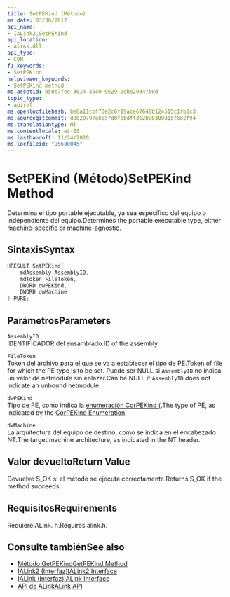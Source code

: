 ```yaml
---
title: SetPEKind (Método)
ms.date: 03/30/2017
api_name:
- IALink2.SetPEKind
api_location:
- alink.dll
api_type:
- COM
f1_keywords:
- SetPEKind
helpviewer_keywords:
- SetPEKind method
ms.assetid: 050e77ee-3014-45c0-9e29-2ebe29347b0d
topic_type:
- apiref
ms.openlocfilehash: be8a11cbf70e2c6f19ace67648b124515c1fb3c3
ms.sourcegitcommit: d8020797a6657d0fbbdff362b80300815f682f94
ms.translationtype: MT
ms.contentlocale: es-ES
ms.lasthandoff: 11/24/2020
ms.locfileid: "95680045"
---
```

# <a name="setpekind-method"></a><span data-ttu-id="90a61-102">SetPEKind (Método)</span><span class="sxs-lookup"><span data-stu-id="90a61-102">SetPEKind Method</span></span>

<span data-ttu-id="90a61-103">Determina el tipo portable ejecutable, ya sea específico del equipo o independiente del equipo.</span><span class="sxs-lookup"><span data-stu-id="90a61-103">Determines the portable executable type, either machine-specific or machine-agnostic.</span></span>  
  
## <a name="syntax"></a><span data-ttu-id="90a61-104">Sintaxis</span><span class="sxs-lookup"><span data-stu-id="90a61-104">Syntax</span></span>  
  
```cpp  
HRESULT SetPEKind(  
    mdAssembly AssemblyID,  
    mdToken FileToken,  
    DWORD dwPEKind,  
    DWORD dwMachine  
) PURE;
```  
  
## <a name="parameters"></a><span data-ttu-id="90a61-105">Parámetros</span><span class="sxs-lookup"><span data-stu-id="90a61-105">Parameters</span></span>  

 `AssemblyID`  
 <span data-ttu-id="90a61-106">IDENTIFICADOR del ensamblado.</span><span class="sxs-lookup"><span data-stu-id="90a61-106">ID of the assembly.</span></span>  
  
 `FileToken`  
 <span data-ttu-id="90a61-107">Token del archivo para el que se va a establecer el tipo de PE.</span><span class="sxs-lookup"><span data-stu-id="90a61-107">Token of file for which the PE type is to be set.</span></span> <span data-ttu-id="90a61-108">Puede ser NULL si `AssemblyID` no indica un valor de netmodule sin enlazar.</span><span class="sxs-lookup"><span data-stu-id="90a61-108">Can be NULL if `AssemblyID` does not indicate an unbound netmodule.</span></span>  
  
 `dwPEKind`  
 <span data-ttu-id="90a61-109">Tipo de PE, como indica la [enumeración CorPEKind (](../metadata/corpekind-enumeration.md).</span><span class="sxs-lookup"><span data-stu-id="90a61-109">The type of PE, as indicated by the [CorPEKind Enumeration](../metadata/corpekind-enumeration.md).</span></span>  
  
 `dwMachine`  
 <span data-ttu-id="90a61-110">La arquitectura del equipo de destino, como se indica en el encabezado NT.</span><span class="sxs-lookup"><span data-stu-id="90a61-110">The target machine architecture, as indicated in the NT header.</span></span>  
  
## <a name="return-value"></a><span data-ttu-id="90a61-111">Valor devuelto</span><span class="sxs-lookup"><span data-stu-id="90a61-111">Return Value</span></span>  

 <span data-ttu-id="90a61-112">Devuelve S_OK si el método se ejecuta correctamente.</span><span class="sxs-lookup"><span data-stu-id="90a61-112">Returns S_OK if the method succeeds.</span></span>  
  
## <a name="requirements"></a><span data-ttu-id="90a61-113">Requisitos</span><span class="sxs-lookup"><span data-stu-id="90a61-113">Requirements</span></span>  

 <span data-ttu-id="90a61-114">Requiere ALink. h.</span><span class="sxs-lookup"><span data-stu-id="90a61-114">Requires alink.h.</span></span>  
  
## <a name="see-also"></a><span data-ttu-id="90a61-115">Consulte también</span><span class="sxs-lookup"><span data-stu-id="90a61-115">See also</span></span>

- [<span data-ttu-id="90a61-116">Método GetPEKind</span><span class="sxs-lookup"><span data-stu-id="90a61-116">GetPEKind Method</span></span>](../metadata/imetadataimport2-getpekind-method.md)
- [<span data-ttu-id="90a61-117">IALink2 (Interfaz)</span><span class="sxs-lookup"><span data-stu-id="90a61-117">IALink2 Interface</span></span>](ialink2-interface.md)
- [<span data-ttu-id="90a61-118">IALink (Interfaz)</span><span class="sxs-lookup"><span data-stu-id="90a61-118">IALink Interface</span></span>](ialink-interface.md)
- [<span data-ttu-id="90a61-119">API de ALink</span><span class="sxs-lookup"><span data-stu-id="90a61-119">ALink API</span></span>](index.md)
